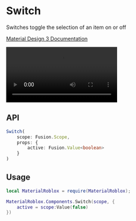 # Switch
Switches toggle the selection of an item on or off

[Material Design 3 Documentation](https://m3.material.io/components/switch)

![Switch example](https://firebasestorage.googleapis.com/v0/b/design-spec/o/projects%2Fgoogle-material-3%2Fimages%2Flwa9phy3-GM3-Components-Switch-1-v01.mp4?alt=media&token=87034bac-0c9d-4b3f-91e4-29c02c97964d)

## API
```typescript
Switch(
	scope: Fusion.Scope,
	props: {
		active: Fusion.Value<boolean>
	}
)
```

## Usage
```lua
local MaterialRoblox = require(MaterialRoblox);

MaterialRoblox.Components.Switch(scope, {
    active = scope:Value(false)
})
```